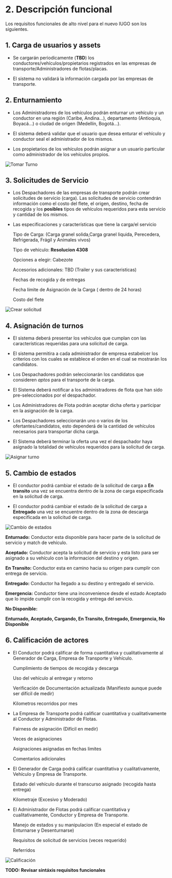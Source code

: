 # 2. Descripción funcional

Los requisitos funcionales de alto nivel para el nuevo IUGO son los siguientes.

## 1. Carga de usuarios y assets

* Se cargarán periodicamente (**TBD**) los conductores/vehículos/propietarios registrados en las empresas de transporte/Administradores de flotas/placas.

* El sistema no validará la información cargada por las empresas de transporte.

## 2. Enturnamiento

* Los Administradores de los vehículos podrán enturnar un vehículo y un conductor en una región (Caribe, Andina...), departamento (Antioquia, Boyacá...) o ciudad de origen (Medellín, Bogotá...).

* El sistema deberá validar que el usuario que desea enturar el vehículo y conductor seal el administrador de los mismos.

* Los propietarios de los vehículos podrán asignar a un usuario particular como administrador de los vehículos propios.

![Tomar Turno][tomar_Turno]

[tomar_Turno]: ./assets/tomar-turno.png "Tomar Turno"

## 3. Solicitudes de Servicio

* Los Despachadores de las empresas de transporte podrán crear solicitudes de servicio (carga). Las solicitudes de servicio contendrán información como el costo del flete, el origen, destino, fecha de recogida y los **posibles** tipos de vehículos requeridos para esta servicio y cantidad de los mismos.

* Las especificaciones y características que tiene la carga/el servicio
  
  Tipo de Carga: (Carga granel solida,Carga granel liquida, Perecedera, Refrigerada, Frágil y Animales vivos)
  
  Tipo de vehículo: **Resolucion 4308**
  
  Opciones a elegir: Cabezote
  
  Accesorios adicionales: TBD (Trailer y sus caracteristicas)
  
  Fechas de recogida y de entregas
  
  Fecha límite de Asignación de la Carga ( dentro de 24 horas)
  
  Costo del flete

![Crear solicitud][crear_solicitud]

[crear_solicitud]: ./assets/creacion-solicitud-carga.png "Crear solicitud de carga"

## 4. Asignación de turnos

* El sistema deberá presentar los vehículos que cumplan con las características requeridas para una solicitud de carga.

* El sistema permitira a cada administrador de empresa estabelcer los criterios con los cuales se establece el orden en el cual se mostrarán los candidatos.

* Los Despachadores podrán seleccionarán los candidatos que consideren *aptos* para el transporte de la carga.

* El Sistema deberá notificar a los administradores de flota que han sido pre-seleccionados por el despachador.

* Los Administradores de Flota podrán aceptar dicha oferta y participar en la asignación de la carga.

* Los Despachadores seleccionarán uno o varios de los ofertantes/candidatos, esto dependerá de la cantidad de vehículos necesarios para transportar dicha carga.

* El Sistema deberá terminar la oferta una vez el despachador haya asignado la totalidad de vehículos requeridos para la solicitud de carga.

![Asignar turno][asignar_turno]

[asignar_turno]: ./assets/asignacion-turnos.png "Asignar turno"

## 5. Cambio de estados

* El conductor podrá cambiar el estado de la solicitud de carga a **En transito** una vez se encuentra dentro de la zona de carga especificada en la solicitud de carga.

* El conductor podrá cambiar el estado de la solicitud de carga a **Entregado** una vez se encuentre dentro de la zona de descarga especificada en la solicitud de carga.

![Cambio de estados][cambio_estados]

[cambio_estados]: ./assets/cambio-estados.png "Cambio estados"

**Enturnado:** Conductor esta disponible para hacer parte de la solicitud de servicio y match de vehículo.

**Aceptado:** Conductor acepta la solicitud de servicio y esta listo para ser asignado a su vehículo con la informacion del destino y  origen.

**En Transito:** Conductor esta en camino hacia su origen para cumplir con entrega de servicio.

**Entregado:** Conductor ha llegado a su destino y entregado el servicio.

**Emergencia:** Conductor tiene una inconvenience desde el estado Aceptado que lo impide cumplir con la recogida y entrega del servicio.

**No Disponible:** 

**Enturnado, Aceptado, Cargando, En Transito, Entregado, Emergencia, No Disponible**

## 6. Calificación de actores

* El Conductor podrá calificar de forma cuantitativa y cualitativamente al Generador de Carga, Empresa de Transporte y Vehículo.

   Cumplimiento de tiempos de recogida y descarga
   
   Uso del vehículo al entregar y retorno
   
   Verificación de Documentación actualizada (Manifiesto aunque puede ser difícil de medir)
   
   Kilometros recorridos por mes
   
* La Empresa de Transporte podrá calificar cuantitativa y cualitativamente al Conductor y Administrador de Flotas.

   Fairness de asignación (Difícil en medir)
   
   Veces de asignaciones
   
   Asignaciones asignadas en fechas limites
   
    Comentarios adicionales

* El Generador de Carga podrá calificar cuantitativa y cualitativamente, Vehículo y Empresa de Transporte.

   Estado del vehículo durante el transcurso asignado (recogida hasta entrega)
   
   Kilometraje (Excesivo y Moderado)

* El Administrador de Flotas podrá calificar cuantitativa y cualitativamente, Conductor y Empresa de Transporte.

   Manejo de estados y su manipulacion (En especial el estado de Enturnarse y Desenturnarse)
   
   Requisitos de solicitud de servicios (veces requerido)
   
   Referridos
   

![Calificación][calificacion]

[calificacion]: ./assets/calificacion.png "Calificacion"


**TODO: Revisar sintáxis requisitos funcionales**

